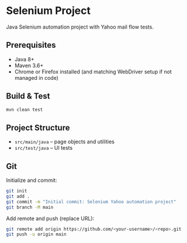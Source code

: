 # Selenium Project

Java Selenium automation project with Yahoo mail flow tests.

## Prerequisites

- Java 8+
- Maven 3.6+
- Chrome or Firefox installed (and matching WebDriver setup if not managed in code)

## Build & Test

```bash
mvn clean test
```

## Project Structure

- `src/main/java` – page objects and utilities
- `src/test/java` – UI tests

## Git

Initialize and commit:

```bash
git init
git add .
git commit -m "Initial commit: Selenium Yahoo automation project"
git branch -M main
```

Add remote and push (replace URL):

```bash
git remote add origin https://github.com/<your-username>/<repo>.git
git push -u origin main
```



